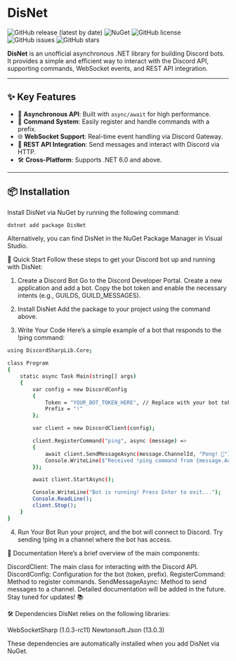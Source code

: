 # DisNet

![GitHub release (latest by date)](https://img.shields.io/github/v/release/Zont1k/DisNet?style=flat-square)
![NuGet](https://img.shields.io/nuget/v/DisNet?style=flat-square)
![GitHub license](https://img.shields.io/github/license/Zont1k/DisNet?style=flat-square)
![GitHub issues](https://img.shields.io/github/issues/Zont1k/DisNet?style=flat-square)
![GitHub stars](https://img.shields.io/github/stars/Zont1k/DisNet?style=flat-square)

**DisNet** is an unofficial asynchronous .NET library for building Discord bots. It provides a simple and efficient way to interact with the Discord API, supporting commands, WebSocket events, and REST API integration.

---

## ✨ Key Features

- 🚀 **Asynchronous API**: Built with `async/await` for high performance.
- 🤖 **Command System**: Easily register and handle commands with a prefix.
- 🌐 **WebSocket Support**: Real-time event handling via Discord Gateway.
- 📡 **REST API Integration**: Send messages and interact with Discord via HTTP.
- 🛠️ **Cross-Platform**: Supports .NET 6.0 and above.

---

## 📦 Installation

Install DisNet via NuGet by running the following command:

```bash
dotnet add package DisNet
```

Alternatively, you can find DisNet in the NuGet Package Manager in Visual Studio.

🚀 Quick Start
Follow these steps to get your Discord bot up and running with DisNet:

1. Create a Discord Bot
Go to the Discord Developer Portal.
Create a new application and add a bot.
Copy the bot token and enable the necessary intents (e.g., GUILDS, GUILD_MESSAGES).
2. Install DisNet
Add the package to your project using the command above.

3. Write Your Code
Here’s a simple example of a bot that responds to the !ping command:

```bash
using DiscordSharpLib.Core;

class Program
{
    static async Task Main(string[] args)
    {
        var config = new DiscordConfig
        {
            Token = "YOUR_BOT_TOKEN_HERE", // Replace with your bot token
            Prefix = "!"
        };

        var client = new DiscordClient(config);

        client.RegisterCommand("ping", async (message) =>
        {
            await client.SendMessageAsync(message.ChannelId, "Pong! 🏓");
            Console.WriteLine($"Received !ping command from {message.Author.Username}");
        });

        await client.StartAsync();

        Console.WriteLine("Bot is running! Press Enter to exit...");
        Console.ReadLine();
        client.Stop();
    }
}
```

4. Run Your Bot
Run your project, and the bot will connect to Discord. Try sending !ping in a channel where the bot has access.

📖 Documentation
Here’s a brief overview of the main components:

DiscordClient: The main class for interacting with the Discord API.
DiscordConfig: Configuration for the bot (token, prefix).
RegisterCommand: Method to register commands.
SendMessageAsync: Method to send messages to a channel.
Detailed documentation will be added in the future. Stay tuned for updates! 📚

🛠️ Dependencies
DisNet relies on the following libraries:

WebSocketSharp (1.0.3-rc11)
Newtonsoft.Json (13.0.3)

These dependencies are automatically installed when you add DisNet via NuGet.
